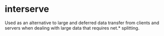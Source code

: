 # interserve
Used as an alternative to large and deferred data transfer from clients and servers when dealing with large data that requires net.* splitting.
